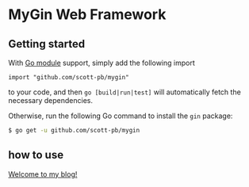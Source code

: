 # MyGin Web Framework

## Getting started
With [Go module](https://github.com/golang/go/wiki/Modules) support, simply add the following import

```
import "github.com/scott-pb/mygin"
```

to your code, and then `go [build|run|test]` will automatically fetch the necessary dependencies.

Otherwise, run the following Go command to install the `gin` package:

```sh
$ go get -u github.com/scott-pb/mygin
```

## how to use 
[Welcome to my blog!](https://scott-pb.github.io/)

